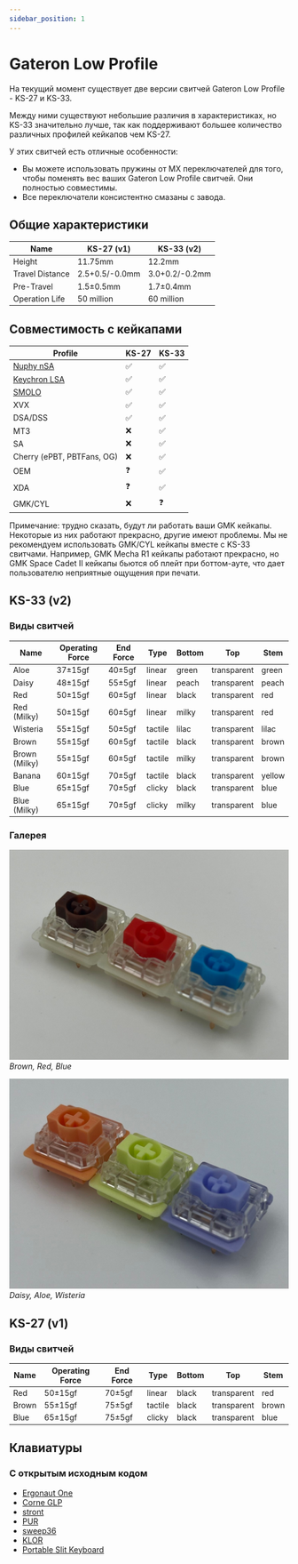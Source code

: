 ```yaml
---
sidebar_position: 1
---
```


# Gateron Low Profile

На текущий момент существует две версии свитчей Gateron Low Profile - KS-27 и KS-33.

Между ними существуют небольшие различия в характеристиках, но KS-33 значительно лучше, так как поддерживают большее количество различных профилей кейкапов чем KS-27.

У этих свитчей есть отличные особенности:
* Вы можете использовать пружины от MX переключателей для того, чтобы поменять вес ваших Gateron Low Profile свитчей. Они полностью совместимы.
* Все переключатели консистентно смазаны с завода.

## Общие характеристики

| Name            | KS-27 (v1)     | KS-33 (v2)     |
| --------------- | -------------- | -------------- |
| Height          | 11.75mm        | 12.2mm         |
| Travel Distance | 2.5+0.5/-0.0mm | 3.0+0.2/-0.2mm |
| Pre-Travel      | 1.5±0.5mm      | 1.7±0.4mm      |
| Operation Life  | 50 million     | 60 million     |

## Совместимость с кейкапами

| Profile                                                                               | KS-27 | KS-33 |
|---------------------------------------------------------------------------------------|-------|-------|
| [Nuphy nSA](https://nuphy.com/collections/keycaps?filter.p.tag=nSA+%28Low-Profile%29) | ✅     | ✅     |
| [Keychron LSA](https://www.keychron.com/collections/keychron-low-profile-keycaps)     | ✅     | ✅     |
| [SMOLO](https://shop.beekeeb.com/product/smolo-low-profile-keycap/)                   | ✅     | ✅     |
| XVX                                                                                   | ✅     | ✅     |
| DSA/DSS                                                                               | ✅     | ✅     |
| MT3                                                                                   | ❌     | ✅     |
| SA                                                                                    | ❌     | ✅     |
| Cherry (ePBT, PBTFans, OG)                                                            | ❌     | ✅     |
| OEM                                                                                   | ❓     | ✅     |
| XDA                                                                                   | ❓     | ✅     |
| GMK/CYL                                                                               | ❌     | ❓     |

Примечание: трудно сказать, будут ли работать ваши GMK кейкапы. Некоторые из них работают прекрасно, другие имеют проблемы. Мы не рекомендуем использовать GMK/CYL кейкапы вместе с KS-33 свитчами. Например, GMK Mecha R1 кейкапы работают прекрасно, но GMK Space Cadet II кейкапы бьются об плейт при боттом-ауте, что дает пользователю неприятные ощущения при печати.

## KS-33 (v2)

### Виды свитчей

| Name          | Operating Force | End Force | Type        | Bottom | Top          | Stem   |
| ------------- | --------------- | --------- | ----------- | ------ | ------------ | ------ |
| Aloe          | 37±15gf         | 40±5gf    | linear      | green  | transparent  | green  |
| Daisy         | 48±15gf         | 55±5gf    | linear      | peach  | transparent  | peach  |
| Red           | 50±15gf         | 60±5gf    | linear      | black  | transparent  | red    |
| Red (Milky)   | 50±15gf         | 60±5gf    | linear      | milky  | transparent  | red    |
| Wisteria      | 55±15gf         | 50±5gf    | tactile     | lilac  | transparent  | lilac  |
| Brown         | 55±15gf         | 60±5gf    | tactile     | black  | transparent  | brown  |
| Brown (Milky) | 55±15gf         | 60±5gf    | tactile     | milky  | transparent  | brown  |
| Banana        | 60±15gf         | 70±5gf    | tactile     | black  | transparent  | yellow |
| Blue          | 65±15gf         | 70±5gf    | clicky      | black  | transparent  | blue   |
| Blue (Milky)  | 65±15gf         | 70±5gf    | clicky      | milky  | transparent  | blue   |

### Галерея

![brown_red_blue](/img/brown_red_blue.jpg)
*Brown, Red, Blue*

![daisy_aloe_wisteria](/img/daisy_aloe_wisteria.jpg)
*Daisy, Aloe, Wisteria*

## KS-27 (v1)

### Виды свитчей

| Name  | Operating Force | End Force | Type    | Bottom | Top         | Stem  |
| ----- | --------------- | --------- | ------- | ------ | ----------- | ----- |
| Red   | 50±15gf         | 70±5gf    | linear  | black  | transparent | red   |
| Brown | 55±15gf         | 75±5gf    | tactile | black  | transparent | brown |
| Blue  | 65±15gf         | 75±5gf    | clicky  | black  | transparent | blue  |

## Клавиатуры

### С открытым исходным кодом

* [Ergonaut One](https://github.com/ergonautkb/one)
* [Corne GLP](https://github.com/beekeeb/crkbd-glp)
* [stront](https://github.com/zzeneg/stront)
* [PUR](https://github.com/1000eyed/pur)
* [sweep36](https://github.com/sadekbaroudi/sweep36/tree/master)
* [KLOR](https://github.com/sadekbaroudi/KLOR)
* [Portable Slit Keyboard](https://github.com/klesh/pskeeb/tree/main)
